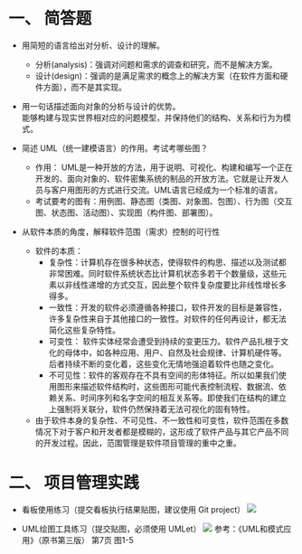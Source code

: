 # 一、 简答题
* 用简短的语言给出对分析、设计的理解。  
    * 分析(analysis)：强调对问题和需求的调查和研究，而不是解决方案。
    * 设计(design)：强调的是满足需求的概念上的解决方案（在软件方面和硬件方面），而不是其实现。

* 用一句话描述面向对象的分析与设计的优势。  
    能够构建与现实世界相对应的问题模型，并保持他们的结构、关系和行为为模式。  

* 简述 UML（统一建模语言）的作用。考试考哪些图？
    * 作用： UML是一种开放的方法，用于说明、可视化、构建和编写一个正在开发的、面向对象的、软件密集系统的制品的开放方法。它就是让开发人员与客户用图形的方式进行交流。UML语言已经成为一个标准的语言。  
    * 考试要考的图有：用例图、静态图（类图、对象图、包图）、行为图（交互图、状态图、活动图）、实现图（构件图、部署图）。  

* 从软件本质的角度，解释软件范围（需求）控制的可行性  
    * 软件的本质：  
        * 复杂性：计算机存在很多种状态，使得软件的构思、描述以及测试都非常困难。同时软件系统状态比计算机状态多若干个数量级，这些元素以非线性递增的方式交互，因此整个软件复杂度要比非线性增长多得多。  
        * 一致性：开发的软件必须遵循各种接口，软件开发的目标是兼容性，许多复杂性来自于其他接口的一致性。对软件的任何再设计，都无法简化这些复杂特性。
        * 可变性： 软件实体经常会遭受到持续的变更压力。软件产品扎根于文化的母体中，如各种应用、用户、自然及社会规律、计算机硬件等。后者持续不断的变化着，这些变化无情地强迫着软件也随之变化。
        * 不可见性：软件的客观存在不具有空间的形体特征。所以如果我们使用图形来描述软件结构时，这些图形可能代表控制流程、数据流、依赖关系、时间序列和名字空间的相互关系等。即使我们在结构的建立上强制将关联分，软件仍然保持着无法可视化的固有特性。
    * 由于软件本身的复杂性、不可见性、不一致性和可变性，软件范围在多数情况下对于客户和开发者都是模糊的，这形成了软件产品与其它产品不同的开发过程。因此，范围管理是软件项目管理的重中之重。

# 二、 项目管理实践
* 看板使用练习（提交看板执行结果贴图，建议使用 Git project）
![](https://i.loli.net/2019/03/17/5c8e04d8a5399.png)

* UML绘图工具练习（提交贴图，必须使用 UMLet）
![](https://i.loli.net/2019/03/17/5c8e084e01faf.png)
参考：《UML和模式应用》（原书第三版） 第7页 图1-5